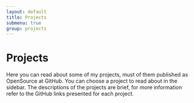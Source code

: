 ```yaml
---
layout: default
title: Projects
submenu: true
group: projects
---
```

# Projects

Here you can read about some of my projects, must of them published as OpenSource at GitHub. You can choose a project to read about in the sidebar.
The descriptions of the projects are brief, for more information refer to the GitHub links presented for each project.